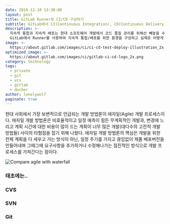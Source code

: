 ```yaml
---
date: 2010-12-10 13:30:00
layout: post
title: GitLab Runner로 CI/CD 구성하기
subtitle: GitLab에서 CI(Continuous Integration), CD(Continuous Delivery) 환경을 구성하기
description: >-
  지속적 통합과 지속적 배포는 현대 소프트웨어 개발에서 코드 품질 관리를 위해선 빼놓을 수 없는 프로세스이다.
  GitLab에서 Runner를 사용하여 지속적 통합/배포를 위한 환경을 구성하고 실제로 어떻게 적용하는지 알아보자.
image: >-
  https://about.gitlab.com/images/ci/ci-cd-test-deploy-illustration_2x.png
optimized_image: >-
  https://about.gitlab.com/images/ci/gitlab-ci-cd-logo_2x.png
category: technology
tags:
  - private
  - git
  - vcs
  - gitlab
  - docker
author: lonelywolf
paginate: true
---
```


현대 사회에서 가장 보변적으로 언급되는 개발 방법론이 애자일(Agile) 개발 프로세스이다. 애자일 개발 방법론은 비효율적이고 일정 예측이 힘든 무계획적인 개발과, 변경에 느리고 계획 시간에 대한 비용이 많이 드는 계획이 너무 많은 개발(대다수의 고전적 개발 방법들) 사이의 타협점을 잡기 위해 나왔다. 애자일 개발 방법론의 핵심은 개발을 위한 전체 계획을 다 세우고 가는 방식이 아닌, 일정 주기를 가지고 끊임없이 제품 배포버전을 만들어내며 그때그때 요구사항을 추가하거나 수정해나가는 점진적인 방식으로 개발 프로세스를 가져간다는 점이다.

![Compare agile with waterfall][img-1]



### 태초에는..

### CVS


### SVN


### Git

<!-- LINKS -->
[blog-gitlab-install]: https://lonelywolflee.github.io/Docker%EB%A1%9C-GitLab-%EC%84%A4%EC%B9%98%ED%95%98%EA%B8%B0/
[about-gitlab-ci]: https://about.gitlab.com/product/continuous-integration/

<!-- IMAGES -->
[img-1]: /assets/img/uploads/2019-12-10/GitLab-Runner로-CI-CD-구성하기-1-compare.png "Compare agile with waterfall"
